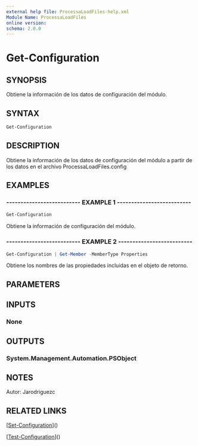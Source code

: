 ```yaml
---
external help file: ProcessaLoadFiles-help.xml
Module Name: ProcessaLoadFiles
online version: 
schema: 2.0.0
---
```


# Get-Configuration

## SYNOPSIS
Obtiene la información de los datos de configuración del módulo.

## SYNTAX

```powershell
Get-Configuration
```

## DESCRIPTION
Obtiene la información de los datos de configuración del módulo a partir de los datos en el archivo ProcessaLoadFiles.config

## EXAMPLES

### -------------------------- EXAMPLE 1 --------------------------
```powershell
Get-Configuration
```

Obtiene la información de configuración del módulo.

### -------------------------- EXAMPLE 2 --------------------------
```powershell
Get-Configuration | Get-Member -MemberType Properties
```

Obtiene los nombres de las propiedades incluidas en el objeto de retorno.

## PARAMETERS

## INPUTS

### None

## OUTPUTS

### System.Management.Automation.PSObject

## NOTES
Autor: Jarodriguezc

## RELATED LINKS

[[Set-Configuration](Set-Configuration.md)]()

[[Test-Configuration](Test-Configuration.md)]()

